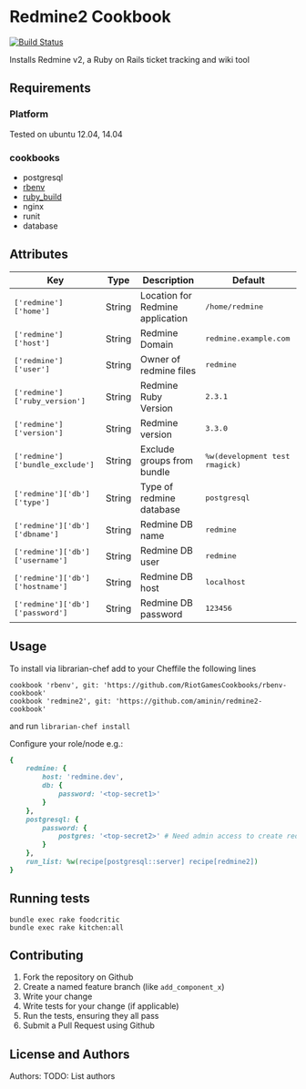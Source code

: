 # Redmine2 Cookbook

[![Build Status](https://secure.travis-ci.org/aminin/redmine2-cookbook.png?branch=master)](http://travis-ci.org/aminin/redmine2-cookbook)

Installs Redmine v2, a Ruby on Rails ticket tracking and wiki tool

## Requirements

### Platform

Tested on ubuntu 12.04, 14.04

### cookbooks

* postgresql
* [rbenv](https://github.com/RiotGamesCookbooks/rbenv-cookbook)
* [ruby_build](https://github.com/fnichol/chef-ruby_build)
* nginx
* runit
* database

## Attributes

| Key                                    | Type    | Description                      | Default                               |
|----------------------------------------|---------|----------------------------------|---------------------------------------|
| <tt>['redmine']['home']</tt>           | String  | Location for Redmine application | <tt>/home/redmine</tt>                |
| <tt>['redmine']['host']</tt>           | String  | Redmine Domain                   | <tt>redmine.example.com</tt>          |
| <tt>['redmine']['user']</tt>           | String  | Owner of redmine files           | <tt>redmine</tt>                      |
| <tt>['redmine']['ruby_version']</tt>   | String  | Redmine Ruby Version             | <tt>2.3.1</tt>                        |
| <tt>['redmine']['version']</tt>        | String  | Redmine version                  | <tt>3.3.0</tt>                        |
| <tt>['redmine']['bundle_exclude']</tt> | String  | Exclude groups from bundle       | <tt>%w(development test rmagick)</tt> |
| <tt>['redmine']['db']['type']</tt>     | String  | Type of redmine database         | <tt>postgresql</tt>                   |
| <tt>['redmine']['db']['dbname']</tt>   | String  | Redmine DB name                  | <tt>redmine</tt>                      |
| <tt>['redmine']['db']['username']</tt> | String  | Redmine DB user                  | <tt>redmine</tt>                      |
| <tt>['redmine']['db']['hostname']</tt> | String  | Redmine DB host                  | <tt>localhost</tt>                    |
| <tt>['redmine']['db']['password']</tt> | String  | Redmine DB password              | <tt>123456</tt>                       |

## Usage

To install via librarian-chef add to your Cheffile the following lines

```
cookbook 'rbenv', git: 'https://github.com/RiotGamesCookbooks/rbenv-cookbook'
cookbook 'redmine2', git: 'https://github.com/aminin/redmine2-cookbook'
```

and run `librarian-chef install`

Configure your role/node e.g.:

```ruby
{
    redmine: {
        host: 'redmine.dev',
        db: {
            password: '<top-secret1>'
        }
    },
    postgresql: {
        password: {
            postgres: '<top-secret2>' # Need admin access to create redmine DB
        }
    },
    run_list: %w(recipe[postgresql::server] recipe[redmine2])
}
```

## Running tests

```
bundle exec rake foodcritic
bundle exec rake kitchen:all
```

## Contributing

1. Fork the repository on Github
2. Create a named feature branch (like `add_component_x`)
3. Write your change
4. Write tests for your change (if applicable)
5. Run the tests, ensuring they all pass
6. Submit a Pull Request using Github

## License and Authors

Authors: TODO: List authors
